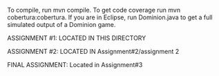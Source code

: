 To compile, run mvn compile. To get code coverage run mvn cobertura:cobertura. If you are in Eclipse, run Dominion.java to get a full simulated output of a Dominion game.

ASSIGNMENT #1: LOCATED IN THIS DIRECTORY

ASSIGNMENT #2: LOCATED IN Assignment#2/assignment 2

FINAL ASSIGNMENT: Located in Assignment#3
